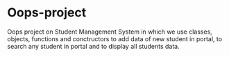 # Oops-project
Oops project on Student Management System in which we use classes, objects, functions and conctructors to add data of new student in portal, to search any student in portal and to display all students data.
